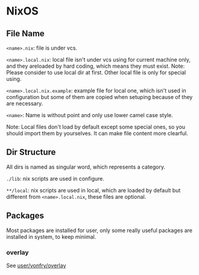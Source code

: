 # NixOS

## File Name

`<name>.nix`: file is under vcs.

`<name>.local.nix`: local file isn't under vcs using for current machine only,
and they areloaded by hard coding, which means they must exist.
Note: Please consider to use local dir at first. Other local file is only for
special using.  

`<name>.local.nix.example`: example file for local one, which isn't used in
configuration but some of them are copied when setuping because of they are
necessary. 

`<name>`: Name is without point and only use lower camel case style.

Note: Local files don't load by default except some special ones, so you should
import them by yourselves. It can make file content more clearful. 

## Dir Structure

All dirs is named as singular word, which represents a category.

`./lib`: nix scripts are used in configure.

`**/local`: nix scripts are used in local, which are loaded by default but
different from `<name>.local.nix`, these files are optional.

## Packages

Most packages are installed for user, only some really useful packages are
installed in system, to keep minimal. 

### overlay

See [user/vonfry/overlay](./user/vonfry/overlay/readme.md)
